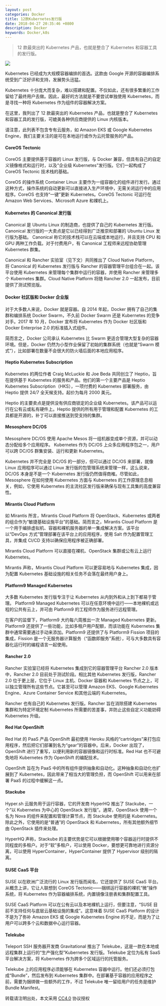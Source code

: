 ```yaml
---
layout: post
categories: Docker
title: 12款Kubernetes发行版
date: 2018-04-27 20:35:46 +0800
description: Docker
keywords: Docker,k8s
---
```


>12 款最突出的 Kubernetes 产品，也就是整合了 Kubernetes 和容器工具的发行版。

![](https://d33wubrfki0l68.cloudfront.net/1567471e7c58dc9b7d9c65dcd54e60cbf5870daa/a2249/images/flower.png)

Kubernetes 已经成为大规模容器编排的首选。这款由 Google 开源的容器编排系统受到广泛好评和支持，发展势头迅猛。

Kubernetes 十分庞大而复杂，难以搭建和配置。不仅如此，还有很多繁重的工作留给了最终用户去做。因此，最好的方法就是不要尝试单独使用 Kubernetes，而是寻找一种将 Kubernetes 作为组件的容器解决方案。

在这里，我列出了 12 款最突出的 Kubernetes 产品，也就是整合了 Kubernetes 和容器工具的发行版，可媲美各种供应商提供的 Linux 内核版本。

请注意，此列表不包含专有云服务，如 Amazon EKS 或 Google Kubernetes Engine，我们主要关注的是可在本地运行或作为云托管服务的产品。


#### CoreOS Tectonic
CoreOS 主要提供基于容器的 Linux 发行版，与 Docker 兼容，但具有自己的自定义镜像格式和运行时，以及“企业级 Kubernetes”发行版。它们一起构成了 CoreOS Tectonic 技术栈的基础。

CoreOS 的操作系统 Container Linux 主要作为一组容器化的组件进行发行。通过这种方式，操作系统的自动更新可以直接进入生产环境中，无需关闭运行中的应用程序。CoreOS 也支持“一键”更新 Kubernetes。CoreOS Tectonic 可运行在 Amazon Web Services、Microsoft Azure 和裸机上。

#### Kubernetes 的 Canonical 发行版

Canonical 是 Ubuntu Linux 的制造商，也提供了自己的 Kubernetes 发行版。Canonical 发行版的一大卖点是它以已经得到广泛推崇和部署的 Ubuntu Linux 发行版为基础。 Canonical 称它的技术栈可以在云端或本地运行，并且支持 CPU 和 GPU 两种工作负载。对于付费用户，有 Canonical 工程师来远程协助管理 Kubernetes 群集。

Canonical 和 Rancher 实验室（见下文）共同推出了 Cloud Native Platform，将 Canonical 的 Kubernetes 发行版与 Rancher 的容器管理平台组合在一起。该平台使用 Kubernetes 来管理每个集群中运行的容器，并使用 Rancher 来管理多个 Kubernetes 集群。Cloud Native Platform 将随 Rancher 2.0 一起发布，目前提供了测试预览版。


#### Docker 社区版和 Docker 企业版

对于大多数人来说，Docker 就是容器。自 2014 年起，Docker 拥有了自己的集群和编排系统 Docker Swarm，不久前 Docker Swarm 还是 Kubernetes 的竞争对手。2017 年 10 月，Docker 宣布将 Kubernetes 作为 Docker 社区版和 Docker Enterprise 2.0 的标准插入式组件。

简而言之，Docker 公司承认 Kubernetes 比 Swarm 更适合管理大型复杂的容器环境。但是，Docker 仍然为小型作业保留了初始的集群系统（也就是“Swarm 模式”），比如部署在数量不会很大的防火墙后面的本地应用程序。


#### Heptio Kubernetes Subscription
Kubernetes 的两位作者 Craig McLuckie 和 Joe Beda 共同创立了 Heptio，旨在提供基于 Kubernetes 的服务和产品。他们的第一个主要产品是 Heptio Kubernetes Subscription（HKS），一项付费的 Kubernetes 部署服务，由 Heptio 提供 24/7 全天候支持。起价为每月 2000 美元。

Heptio 的主要卖点是提供没有供应商锁定的企业级 Kubernetes。该产品可以运行在公有云或私有硬件上。Heptio 提供的所有用于管理和配置 Kubernetes 的工具都是开源的，补丁可以直接推送到受支持的集群。


#### Mesosphere DC/OS

Mesosphere DC/OS 使用 Apache Mesos 将一组机器变成单个资源，并可以动态分配给多个应用程序。 Kubernetes 作为 DC/OS 上众多应用程序包之一，用户可以跨 DC/OS 群集安装、运行和更新 Kubernetes。

Kubernetes 并不完全是 DC/OS 的一部分，但可以通过 DC/OS 来部署，就像 Linux 应用程序可以通过 Linux 发行版的包管理系统来管理一样，这么说来，DC/OS 本身是不是一个 Kubernetes 发行版仍然值得商榷。尽管如此，Mesosphere 在如何使用 Kubernetes 方面与 Kubernetes 的工作原理息息相关，例如，它使用 Kubernetes 的主流社区发行版来确保与现有工具集的高度兼容性。


#### Mirantis Cloud Platform

如 Mirantis 所言，Mirantis Cloud Platform 将 OpenStack、Kubernetes 或两者的组合作为“敏捷基础设施平台”的基础。简而言之，Mirantis Cloud Platform 是一个用于编排虚拟机、容器和裸机服务器的单一集成解决方案。该平台以“DevOps 方式”管理部署在该平台上的应用程序，使用 Salt 作为配置管理工具，并集成 CI/CD 支持以确保应用程序被正确部署。

Mirantis Cloud Platform 可以直接在裸机、OpenStack 集群或公有云上运行 Kubernetes。

Mirantis 声称，Mirantis Cloud Platform 可以更容易地与 Kubernetes 集成，因为配置 Kubernetes 基础设施的相关任务不会落在最终用户身上。


#### Platform9 Managed Kubernetes

大多数 Kubernetes 发行版专注于让 Kubernetes 从内到外和从上到下都易于管理。 Platform9 Managed Kubernetes 可以在任意环境中运行——本地裸机或远程的公共有云上，并可由 Platform9 的工程师作为服务进行远程管理。

在客户的监督下，Platform9 大约每六周推出一次 Managed Kubernetes 更新。 Platform9 还提供了一些功能，比如多租户用户配额，而该功能在 Kubernetes 集群中通常需要通过手动来添加。Platform9 还提供了与 Platform9 Fission 项目的集成，Fission 是一个无服务器计算服务（“函数即服务”系统），可与大多数具有容器化运行时的编程语言一起使用。


#### Rancher 2.0


Rancher 实验室已经将 Kubernetes 集成到它的容器管理平台 Rancher 2.0 版本中，Rancher 2.0 目前处于测试阶段。相比其他 Kubernetes 发行版，Rancher 2.0 位于更上层，它位于 Linux 主机、Docker 容器和 Kubernetes 节点之上，可以独立管理所有这些节点。它甚至可以管理 Amazon EKS、Google Kubernetes Engine、Azure Container Service 和其他云端的 Kubernetes。

Rancher 也有自己的 Kubernetes 发行版。Rancher 旨在消除搭建 Kubernetes 集群和为特定环境定制 Kubernetes 所需要的苦差事，并防止这些自定义功能妨碍 Kubernetes 升级。


#### Red Hat OpenShift

Red Hat 的 PaaS 产品 OpenShift 最初使用 Heroku 风格的“cartridges”来打包应用程序，然后把它们部署到名为“gear”的容器中。后来，Docker 出现了，OpenShift 进行了重写，以便利用新的容器镜像和运行时标准。Red Hat 也不可避免地将 Kubernetes 作为 OpenShift 的编配技术。

OpenShift 旨在为 PaaS 中的所有组件提供抽象和自动化。这种抽象和自动化也扩展到了 Kubernetes，因此带来了相当大的管理负担，而 OpenShift 可以用来在部署 PaaS 的过程中缓解这一点。

#### Stackube

Hyper.sh 云服务用于运行容器，它的开发商 HyperHQ 推出了 Stackube，一个“以 Kubernetes 为中心的 OpenStack 发行版”。通常，OpenStack 使用一个名为 Nova 的组件来配置和管理计算节点，而 Stackube 使用的是 Kubernetes。除此之外，它使用的是“普通”的 OpenStack 和 Kubernetes，所有其他额外细节由 OpenStack 插件来处理。

HyperHQ 声称，Stackube 的主要优势是它可以根据使用哪个容器运行时提供不同程度的多租户。对于“软”多租户，可以使用 Docker，要想更可靠地进行资源分离，可以使用 HyperContainer，HyperContainer 提供了 Hypervisor 级别的隔离。


#### SUSE CaaS 平台

SUSE 以在欧洲广泛流行的 Linux 发行版而闻名，它还提供了 SUSE CaaS 平台。从概念上讲，它让人联想到 CoreOS Tectonic——捆绑运行容器的裸机“微”操作系统，将 Kubernetes 作为容器编排系统，内置镜像注册表和集群配置工具。

SUSE CaaS Platform 可以在公有云以及本地裸机上运行，但要注意，“SUSE 目前不支持任何与底层云基础设施的集成”。这意味着 SUSE CaaS Platform 的设计不是为了弥补 Amazon EKS 或 Google Kubernetes Engine 的不足，而是为了让用户可以跨多个云和数据中心运行容器。


#### Telekube

Teleport SSH 服务器开发商 Gravitational 推出了 Telekube，这是一款在本地或远程集群上运行的“生产强化型”Kubernetes 发行版。Telekube 定位为私有 SaaS 平台解决方案，将 Kubernetes 作为跨多个区域运行的托管服务。

Telekube 上的应用程序必须能够在 Kubernetes 容器中运行。他们还必须打包成“Bundle”，然后发布到 Kubernetes 集群中。在部署基于容器的应用程序之前，需要为捆绑做一些额外的工作，不过 Telekube 唯一留给用户的任务是维护 Bundle Manifest。




转载请注明出处，本文采用 [CC4.0](http://creativecommons.org/licenses/by-nc-nd/4.0/) 协议授权
